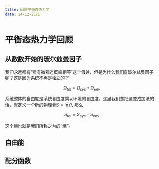 ```yaml
---
title: 回顾平衡态热力学
date: 14-12-2021
---
```


# 平衡态热力学回顾

## 从数数开始的玻尔兹曼因子

我们永远都有“所有微观态概率相等”这个假设，但是为什么我们有玻尔兹曼因子呢？这是因为系统不再是独立的了

$$
\Omega_{tot} = \Omega_{sys}\times\Omega_{env}
$$

系统整体的自由度是系统自由度乘以环境的自由度。这里我们想把这变成加法的话，就定义一个新的物理量$S=\ln\Omega$, 那么

$$
S_{tot}= S_{sys}+S_{env}
$$

这个量也就是我们所称之为的“熵”。



## 自由能



## 配分函数
